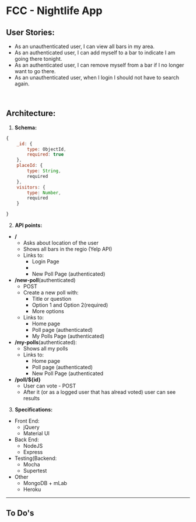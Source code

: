 # FCC - Nightlife App

## User Stories:
* As an unauthenticated user, I can view all bars in my area.
* As an authenticated user, I can add myself to a bar to indicate I am going there tonight.
* As an authenticated user, I can remove myself from a bar if I no longer want to go there.
* As an unauthenticated user, when I login I should not have to search again.

&nbsp;

## Architecture:

1. **Schema:**
```javascript 
{
    _id: {
        type: ObjectId,
        required: true
    }, 
    placeId: {
        type: String,
        required
    },
    visitors: {
        type: Number,
        required
    }

}
```

&nbsp;
2. **API points:**
* __/__
    * Asks about location of the user
    * Shows all bars in the regio (Yelp API)
    * Links to:
        * Login Page
        * 
        * New Poll Page (authenticated)
* __/new-poll__(authenticated)
    * POST
    * Create a new poll with:
        * Title or question
        * Option 1 and Option 2(required)
        * More options
    * Links to:
        * Home page
        * Poll page (authenticated)
        * My Polls Page (authenticated)
* __/my-polls__(authenticated):
    * Shows all my polls
    * Links to:
        * Home page
        * Poll page (authenticated)
        * New Poll Page (authenticated
* __/poll/${id}__
    * User can vote - POST
    * After it (or as a logged user that has alread voted) user can see results

&nbsp;
3. **Specifications:**

* Front End:
    * jQuery
    * Material UI
* Back End:
    * NodeJS
    * Express
* Testing(Backend:
    * Mocha
    * Supertest
* Other
    * MongoDB + mLab
    * Heroku
    
---
## To Do's

